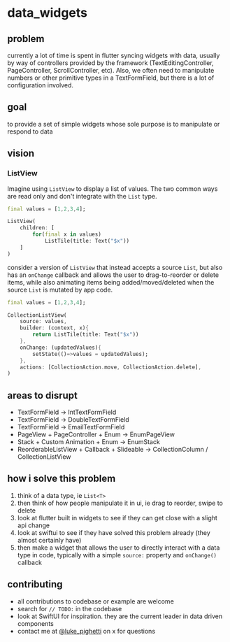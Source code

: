 # data_widgets

## problem

currently a lot of time is spent in flutter syncing widgets with data, usually by way of controllers provided by the framework (TextEditingController, PageController, ScrollController, etc). Also, we often need to manipulate numbers or other primitive types in a TextFormField, but there is a lot of configuration involved.

## goal

to provide a set of simple widgets whose sole purpose is to manipulate or respond to data

## vision

### ListView

Imagine using `ListView` to display a list of values. The two common ways are read only and don't integrate with the `List` type.

```dart
final values = [1,2,3,4];

ListView(
    children: [
        for(final x in values)
            ListTile(title: Text("$x"))
    ]
)
```

consider a version of `ListView` that instead accepts a source `List`, but also has an `onChange` callback and allows the user to drag-to-reorder or delete items, while also animating items being added/moved/deleted when the source `List` is mutated by app code.


```dart
final values = [1,2,3,4];

CollectionListView(
    source: values,
    builder: (context, x){
        return ListTile(title: Text("$x"))
    },
    onChange: (updatedValues){
        setState(()=>values = updatedValues);
    },
    actions: [CollectionAction.move, CollectionAction.delete],
)
```

## areas to disrupt

- TextFormField -> IntTextFormField
- TextFormField -> DoubleTextFormField
- TextFormField -> EmailTextFormField
- PageView + PageController + Enum -> EnumPageView
- Stack + Custom Animation + Enum -> EnumStack
- ReorderableListView + Callback + Slideable -> CollectionColumn / CollectionListView

## how i solve this problem

1. think of a data type, ie `List<T>`
1. then think of how people manipulate it in ui, ie drag to reorder, swipe to delete
1. look at flutter built in widgets to see if they can get close with a slight api change
1. look at swiftui to see if they have solved this problem already (they almost certainly have)
1. then make a widget that allows the user to directly interact with a data type in code, typically with a simple `source:` property and `onChange()` callback

## contributing

- all contributions to codebase or example are welcome
- search for `// TODO:` in the codebase
- look at SwiftUI for inspiration. they are the current leader in data driven components
- contact me at [@luke_pighetti](https://x.com/luke_pighetti) on x for questions